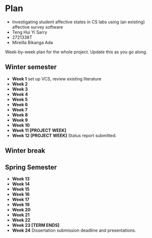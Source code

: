 # Plan

* Investigating student affective states in CS labs using (an existing) affective survey software 
* Teng Hui Yi Sarry
* 2721338T
* Mireilla Bikanga Ada

Week-by-week plan for the whole project. Update this as you go along.

## Winter semester

* **Week 1** set up VCS, review existing literature
* **Week 2**
* **Week 3**
* **Week 4**
* **Week 5**
* **Week 6**
* **Week 7**
* **Week 8**
* **Week 9**
* **Week 10**
* **Week 11 [PROJECT WEEK]**
* **Week 12 [PROJECT WEEK]** Status report submitted.

## Winter break

## Spring Semester

* **Week 13**
* **Week 14**
* **Week 15**
* **Week 16**
* **Week 17**
* **Week 19**
* **Week 20**
* **Week 21**
* **Week 22**
* **Week 23 [TERM ENDS]**
* **Week 24** Dissertation submission deadline and presentations.

